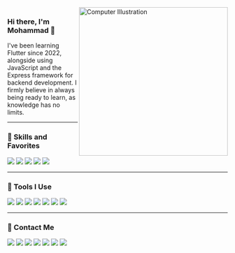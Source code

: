 <img src="https://raw.githubusercontent.com/MicaelliMedeiros/micaellimedeiros/master/image/computer-illustration.png" min-width="340px" max-width="400px" width="340px" align="right" alt="Computer Illustration">

### Hi there, I'm Mohammad 👋

I've been learning Flutter since 2022, alongside using JavaScript and the Express framework for backend development. I firmly believe in always being ready to learn, as knowledge has no limits.

---

### 🎈 Skills and Favorites
<p align="left"> 
<img src="https://img.shields.io/badge/Dart-0175C2?style=for-the-badge&logo=dart&logoColor=white" target="_blank" />
<img src="https://img.shields.io/badge/Flutter-02569B?style=for-the-badge&logo=flutter&logoColor=white" target="_blank" />
<img src="https://img.shields.io/badge/JavaScript-F7DF1E?style=for-the-badge&logo=javascript&logoColor=black" target="_blank" />
    <img src="https://img.shields.io/badge/Express-0C7C59?style=for-the-badge&logo=express&logoColor=black" target="_blank" />
<img src="https://img.shields.io/badge/Python-FFD639?style=for-the-badge&logo=python&logoColor=black" target="_blank" />
</p>

---

### 💼 Tools I Use
<p align="left">
<img src="https://img.shields.io/badge/VSCode-007ACC?style=for-the-badge&logo=visualstudiocode&logoColor=white" target="_blank" />
<img src="https://img.shields.io/badge/Android Studio-3DDC84?style=for-the-badge&logo=androidstudio&logoColor=white" target="_blank" />
<img src="https://img.shields.io/badge/Firebase-FFCA28?style=for-the-badge&logo=firebase&logoColor=black" target="_blank" />
<img src="https://img.shields.io/badge/AppWrite-E75A7C?style=for-the-badge&logo=appwrite&logoColor=white" target="_blank" />
<img src="https://img.shields.io/badge/SupaBase-5FBB97?style=for-the-badge&logo=supabase&logoColor=white" target="_blank" />
<img src="https://img.shields.io/badge/Git-F05032?style=for-the-badge&logo=git&logoColor=white" target="_blank" />
<img src="https://img.shields.io/badge/GitHub-181717?style=for-the-badge&logo=github&logoColor=white" target="_blank" />
</p>

---

### 📣 Contact Me
<p align="left">
<a href="mailto:mrtofxn@gmail.com"><img src="https://img.shields.io/badge/Gmail-D14836?style=for-the-badge&logo=gmail&logoColor=white" target="_blank" /></a>
<a href="https://www.t.me/smrtofighi/" target="_blank"><img src="https://img.shields.io/badge/Telegram-0088CC?style=for-the-badge&logo=telegram&logoColor=white" /></a>
<a href="https://stackoverflow.com/users/" target="_blank"><img src="https://img.shields.io/badge/Stack_Overflow-FE7A16?style=for-the-badge&logo=stack-overflow&logoColor=white" /></a>
<a href="https://instagram.com/smrtofighi" target="_blank"><img src="https://img.shields.io/badge/Instagram-E4405F?style=for-the-badge&logo=instagram&logoColor=white"/></a>
<a href="https://www.linkedin.com/smrtofighi" target="_blank"><img src="https://img.shields.io/badge/LinkedIn-0077B5?style=for-the-badge&logo=linkedin&logoColor=white"/></a>
<a href="https://www.twitter.com/smrtofighi" target="_blank"><img src="https://img.shields.io/badge/Twitter-1DA1F2?style=for-the-badge&logo=twitter&logoColor=white"/></a>
<a href="https://www.github.com/smrTofighi" target="_blank"><img src="https://img.shields.io/badge/GitHub-181717?style=for-the-badge&logo=github&logoColor=white"/></a>
</p>
